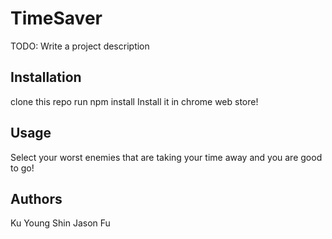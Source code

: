# TimeSaver

TODO: Write a project description

## Installation

clone this repo
run npm install
Install it in chrome web store!

## Usage

Select your worst enemies that are taking your time away and you are good to go!

## Authors

Ku Young Shin
Jason Fu
